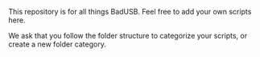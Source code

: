 This repository is for all things BadUSB. Feel free to add your own scripts here.

We ask that you follow the folder structure to categorize your scripts, or create a new folder category.